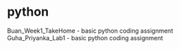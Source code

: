 # python
Buan_Week1_TakeHome - basic python coding assignment
Guha_Priyanka_Lab1 - basic python coding assignment
